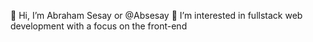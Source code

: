 👋 Hi, I’m Abraham Sesay or @Absesay
👀 I’m interested in fullstack web development with a focus on the front-end


<!---
Absesay/Absesay is a ✨ special ✨ repository because its `README.md` (this file) appears on your GitHub profile.
You can click the Preview link to take a look at your changes.
--->
